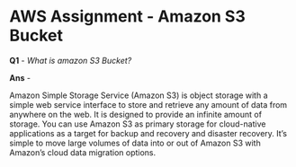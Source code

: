# AWS Assignment - Amazon S3 Bucket

**Q1** - *What is amazon S3 Bucket?*

**Ans** -

Amazon Simple Storage Service (Amazon S3) is object storage with a simple web service interface to store and retrieve any amount of data from anywhere on the web. It is designed to provide an infinite amount of storage. You can use Amazon S3 as primary storage for cloud-native applications as a target for backup and recovery and disaster recovery. It’s simple to move large volumes of data into or out of Amazon S3 with Amazon’s cloud data migration options.
